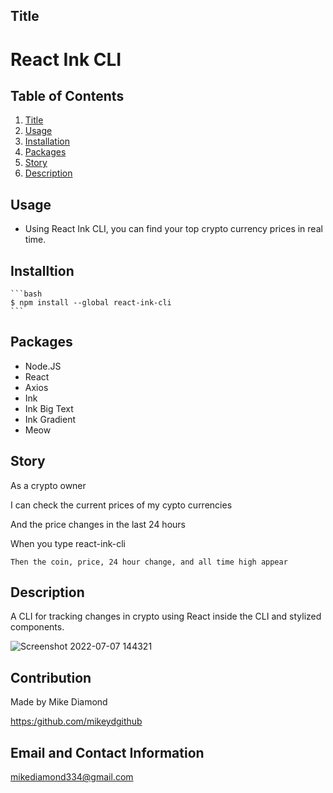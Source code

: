 ## Title

# React Ink CLI


  ## Table of Contents
  1. [Title](#Title)
  2. [Usage](#Usage)
  3. [Installation](#Installtion)
  4. [Packages](#Packages)
  5. [Story](#Story)
  6. [Description](#Description)


  ## Usage

  * Using React Ink CLI, you can find your top crypto currency prices in real time.

  ## Installtion
	
	```bash
	$ npm install --global react-ink-cli
	```
	
## Packages
  
  * Node.JS
  * React 
  * Axios
  * Ink
  * Ink Big Text
  * Ink Gradient
  * Meow
  
  ## Story

  As a crypto owner
  
  I can check the current prices of my cypto currencies
  
  And the price changes in the last 24 hours
  
  When you type react-ink-cli
	
	Then the coin, price, 24 hour change, and all time high appear

  ## Description

  A CLI for tracking changes in crypto using React inside the CLI and stylized components. 
  
  ![Screenshot 2022-07-07 144321](https://user-images.githubusercontent.com/94988620/177846270-0b1c5850-91d8-4684-b2e7-b32f7de84b26.jpg)
  
  ## Contribution

  Made by Mike Diamond
  
  [https:/github.com/mikeydgithub](https:/github.com/mikeydgithub)
  
  ## Email and Contact Information
     
  mikediamond334@gmail.com
